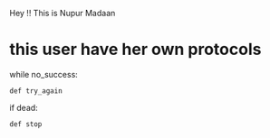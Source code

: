 Hey !! This is Nupur Madaan 

# this user have her own protocols 
while no_success:

    def try_again

if dead:

    def stop

<!---
Noor4589/Noor4589 is a ✨ special ✨ repository because its `README.md` (this file) appears on your GitHub profile.
You can click the Preview link to take a look at your changes.
--->

